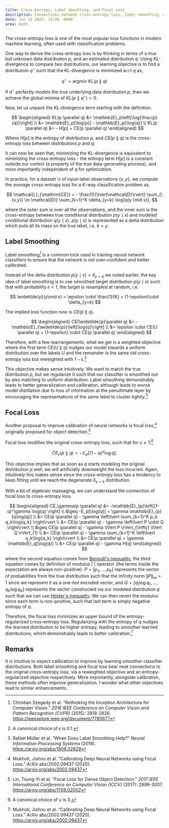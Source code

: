 ```yaml
---
title: Cross-Entropy, Label Smoothing, and Focal Loss
description: Connections between cross-entropy loss, label smoothing, and focal loss.
date: Jun 12 2023, 14:09 -0400
area: math
---
```


The cross-entropy loss is one of the most popular loss functions in modern machine learning, often used with classification problems.

One way to derive the cross-entropy loss is by thinking in terms of a _true_ but unknown data distribution $p$, and an estimated distribution $q$. Using KL-divergence to compare two distributions, our learning objective is to find a distribution $q^\star$ such that the KL-divergence is minimized w.r.t $q$ as,

$$
q^\star = \mathrm{argmin}~  KL(p \parallel q)
$$

If $q^\star$ perfectly models the true underlying data distribution $p$, then we achieve the global minima of $KL(p \parallel q^\star) = 0$.

Now, let us unpack the KL-divergence term starting with the definition.

$$
\begin{aligned}
KL(p \parallel q) &= \mathbb{E}_p\left[\log{\frac{p}{q}}\right] \\
&= \mathbb{E}_p[\log{p}] - \mathbb{E}_p[\log{q}] \\
KL(p \parallel q) &= - H[p] + CE(p \parallel q)
\end{aligned}
$$

Where $H[p]$ is the entropy of distribution $p$, and $CE(p \parallel q)$ is the cross-entropy loss between distributions $p$ and $q$.

It can now be seen that, minimizing the KL-divergence is equivalent to minimizing the cross-entropy loss - the entropy term $H[p]$ is a constant outside our control (a property of the true data-generating process), and more importantly independent of $q$ for optimization.

In practice, for a dataset $\mathcal{D}$ of input-label observations $\{x,y\}$, we compute the _average_ cross-entropy loss for a $K$-way classification problem as,

$$
\mathcal{L}_{\mathrm{CE}} = - \frac{1}{\lvert\mathcal{D}\rvert} \sum_{\{x,y\} \in \mathcal{D}} \sum_{k=1}^K \delta_{y=k} \log{q(y \mid x)},
$$

where the outer sum is over all the observations, and the inner sum is the cross-entropy between true conditional distribution $p(y \mid x)$ and modeled conditional distribution $q(y\mid x)$. $p(y \mid x)$ is represented as a delta distribution which puts all its mass on the true label, i.e. $k = y$.

## Label Smoothing

Label smoothing[^szegedy] is a common trick used in training neural network classifiers to ensure that the network is not over-confident and better calibrated.

[^szegedy]: Christian Szegedy et al. “Rethinking the Inception Architecture for Computer Vision.” *2016 IEEE Conference on Computer Vision and Pattern Recognition (CVPR)* (2015): 2818-2826. https://ieeexplore.ieee.org/document/7780677

Instead of the delta distribution $p(y\mid x) = \delta_{y=k}$ we noted earlier, the key idea of label smoothing is to use smoothed target distribution $p(y\mid x)$ such that with probability $\epsilon < 1$, the target is resampled at random, i.e.

$$
\widetilde{p}(y\mid x) = \epsilon \cdot \frac{1}{K} + (1-\epsilon)\cdot \delta_{y=k}
$$

The implied loss function now is $CE(\widetilde{p} \parallel q)$.

$$
\begin{aligned}
CE(\widetilde{p}\parallel q) &= - \mathbb{E}_{\widetilde{p}}\left[\log{q}\right] \\
&= \epsilon \cdot CE(U \parallel q) + (1-\epsilon) \cdot  CE(p \parallel q)
\end{aligned}
$$

Therefore, with a few rearrangements, what we get is a weighted objective where the first term $CE(U \parallel q)$ nudges our model towards a uniform distribution over the labels $U$ and the remainder is the same old cross-entropy loss but reweighted with $1-\epsilon$.[^epsilon]

[^epsilon]: A canonical choice of $\epsilon$ is $0.1$.

This objective makes sense intuitively. We want to match the true distribution $p$, but we regularize it such that our classifier is smoothed out by also matching to uniform distribution. Label smoothing demonstrably leads to better generalization and calibration, although leads to worse model distillation due to loss of information at the penultimate layer by encouraging the representations of the same label to cluster tightly.[^whensmooth]

[^whensmooth]: Rafael Müller et al. “When Does Label Smoothing Help?” *Neural Information Processing Systems* (2019). https://arxiv.org/abs/1906.02629

## Focal Loss

Another proposal to improve calibration of neural networks is focal loss,[^focal2020] originally proposed for object detection.[^focal2017]

[^focal2017]: Lin, Tsung-Yi et al. “Focal Loss for Dense Object Detection.” *2017 IEEE International Conference on Computer Vision (ICCV)* (2017): 2999-3007. https://arxiv.org/abs/1708.02002

[^focal2020]: Mukhoti, Jishnu et al. “Calibrating Deep Neural Networks using Focal Loss.” *ArXiv* abs/2002.09437 (2020). https://arxiv.org/abs/2002.09437

Focal loss modifies the original cross-entropy loss, such that for $\gamma \geq 1$:[^focalvalue]

$$
CE_\gamma(p \parallel q) = -\mathbb{E}_{p}\left[(1-q)^\gamma \log{q} \right].
$$

[^focalvalue]: A canonical choice of $\gamma$ is $3$.

This objective implies that as soon as $q$ starts modeling the original distribution $p$ well, we will artificially downweight the loss incurred. Again, intuitively this makes sense since the cross-entropy loss has a tendency to keep fitting until we reach the degenerate $\delta_{y=k}$ distribution.

With a bit of algebraic massaging, we can understand the connection of focal loss to cross-entropy loss.

$$
\begin{aligned}
CE_\gamma(p \parallel q) &= -\mathbb{E}_{p}\left[(1-q)^\gamma \log{q} \right] \\
&\geq -E_p[\log{q}] + \gamma \mathbb{E}_{p}[q\log{q}] \\
&= CE(p \parallel q) - \gamma \left\lvert \sum_{k=1}^K p_k q_k\log{q_k} \right\rvert \\
&= CE(p \parallel q) - \gamma \left\lvert P \cdot Q \right\rvert \\
&\geq CE(p \parallel q) - \gamma \lVert P \rVert_{\infty} \lVert Q \rVert_{1} \\
&= CE(p \parallel q) - \gamma \sum_{k=1}^K \left\lvert  q_k\log{q_k} \right\rvert \\
&= CE(p \parallel q) + \gamma \mathbb{E}_q[\log{q}] \\
&= CE(p \parallel q) - \gamma H[q]
\end{aligned}
$$

where the second equation comes from [Benoulli's inequality](https://en.wikipedia.org/wiki/Bernoulli's_inequality#Alternative_proofs), the third equation comes by definition of modulus $\lvert\cdot\rvert$ operator (the terms inside the expectation are always non-positive). $P = [p_1,\dots,p_K]$ represents the vector of probabilities from the true distribution such that the infinity norm $\lVert P \rVert_{\infty} = 1$ since we represent it as a one-hot encoded vector, and $Q = [q_1\log{q_1},\dots,q_K\log{q_K}]$ represents the vector constructed via our modeled distribution $q$ such that we can use [Hölder's inequality](https://en.wikipedia.org/wiki/H%C3%B6lder's_inequality). We can then revert the modulus since each term is non-positive, such that last term is simply negative entropy of $q$.

Therefore, the focal loss minimizes an upper bound of the entropy-regularized cross-entropy loss. Regularizing with the entropy of $q$ nudges the learned distribution to be higher entropy, leading to smoother learned distributions, which demonstrably leads to better calibration.[^focal2020]

## Remarks

It is intuitive to expect calibration to improve by learning smoother classifier distributions. Both label smoothing and focal loss bear neat connections to the original cross-entropy loss, via a reweighted objective and an entropy-regularized objective respectively. More importantly, alongside calibration, these methods often improve generalization. I wonder what other objectives lead to similar enhancements.
